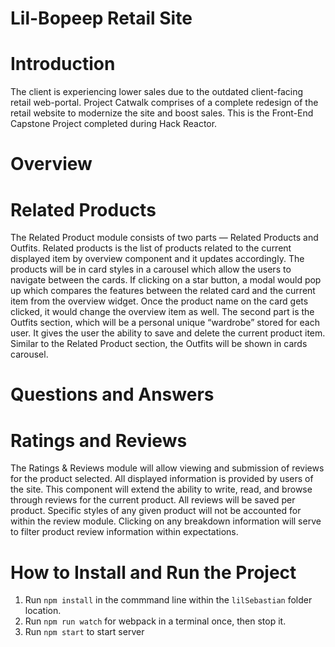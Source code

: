 # Lil-Bopeep Retail Site

# Introduction
The client is experiencing lower sales due to the outdated client-facing retail web-portal. Project Catwalk comprises of a complete redesign of the retail website to modernize the site and boost sales. This is the Front-End Capstone Project completed during Hack Reactor.

# Overview

# Related Products
The Related Product module consists of two parts —  Related Products and Outfits. Related products is the list of products related to the current displayed item by overview component and it updates accordingly. The products will be in card styles in a carousel which allow the users to navigate between the cards. If clicking on a star button,  a modal would pop up which compares the features between the related card and the current item from the overview widget. Once the product name on the card gets clicked, it would change the overview item as well. The second part is the Outfits section, which will be a personal unique “wardrobe” stored for each user. It gives the user the ability to save and delete the current product item. Similar to the Related Product section, the Outfits will be shown in cards carousel.

# Questions and Answers

# Ratings and Reviews
The Ratings & Reviews module will allow viewing and submission of reviews for the product selected. All displayed information is provided by users of the site. This component will extend the ability to write, read, and browse through reviews for the current product. All reviews will be saved per product.  Specific styles of any given product will not be accounted for within the review module. Clicking on any breakdown information will serve to filter product review information within expectations. 

# How to Install and Run the Project
1. Run `npm install` in the commmand line within the `lilSebastian` folder location.
2. Run `npm run watch` for webpack in a terminal once, then stop it.
3. Run `npm start` to start server
